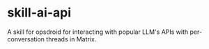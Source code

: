 # skill-ai-api
A skill for opsdroid for interacting with popular LLM's APIs with per-conversation threads in Matrix.
